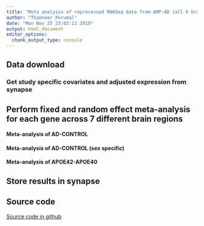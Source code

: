 ```yaml
---
title: "Meta analysis of reprocessed RNASeq data from AMP-AD (all 6 brain regions)"
author: "Thanneer Perumal"
date: "Mon Nov 25 23:03:11 2019"
output: html_document
editor_options: 
  chunk_output_type: console
---
```






## Data download
### Get study specific covariates and adjusted expression from synapse





## Perform fixed and random effect meta-analysis for each gene across 7 different brain regions
#### Meta-analysis of AD-CONTROL


#### Meta-analysis of AD-CONTROL (sex specific)


#### Meta-analysis of APOE42-APOE40


## Store results in synapse





## Source code
[Source code in github](https://github.com/jgockley62/TWAS/blob/66ab738f2eaaa3be5351812a8e3f17eeb2fa8b79/code/metaAnalysisForDiffExp_NoCBE.Rmd)

